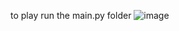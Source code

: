 to play run the main.py folder 
![image](https://github.com/user-attachments/assets/c2765d25-1704-4a74-bad1-bd3fa4dc99ee)
